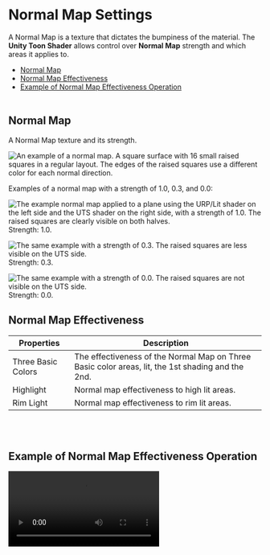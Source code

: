 # Normal Map Settings

A Normal Map is a texture that dictates the bumpiness of the material. The **Unity Toon Shader** allows control over **Normal Map** strength and which areas it applies to.

* [Normal Map](#normal-map)
* [Normal Map Effectiveness](#normal-map-effectiveness)
* [Example of Normal Map Effectiveness Operation](#example-of-normal-map-effectiveness-operation)
<br><br>

## Normal Map
A Normal Map texture and its strength.

![An example of a normal map. A square surface with 16 small raised squares in a regular layout. The edges of the raised squares use a different color for each normal direction.](images/DecoPlane_Nromal.png)

Examples of a normal map with a strength of 1.0, 0.3, and 0.0:

![The example normal map applied to a plane using the URP/Lit shader on the left side and the UTS shader on the right side, with a strength of 1.0. The raised squares are clearly visible on both halves.](images/NormalMapStrength1.png)<br/>
Strength: 1.0.

![The same example with a strength of 0.3. The raised squares are less visible on the UTS side.](images/NormalMapStrength03.png)<br/>
Strength: 0.3.

![The same example with a strength of 0.0. The raised squares are not visible on the UTS side.](images/NormalMapStrength00.png)<br/>
Strength: 0.0.

## Normal Map Effectiveness


|Properties| Description |
| ---- | ---- |
| Three Basic Colors | The effectiveness of the Normal Map on Three Basic color areas, lit, the 1st shading and the 2nd. |
| Highlight | Normal map effectiveness to high lit areas. |
| Rim Light | Normal map effectiveness to rim lit areas. |

<br/><br/>

## Example of Normal Map Effectiveness Operation

<video title="The example normal map applied to a plane using the URP/Lit shader on the left side and the UTS shader on the right side. When Three Basic Colors is selected in the Inspector window, the raised squares appear. When Highlight is also selected, the raised squares have a higher contrast. When Rim Light is also selected, the edges of the squares are much brighter." src="images/NormalmapEffectiveness.mp4" width="auto" height="auto" autoplay="true" loop="true" controls></video>


